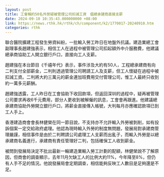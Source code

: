 ```yaml
---
layout: post
title: 工會稱約50名外勞疑被管理公司扣減工資　倡總承建商直接支薪
date: 2024-09-10 10:35:43.000000000 +08:00
link: https://news.rthk.hk/rthk/ch/component/k2/1770017-20240910.htm
categories: rthk
---
```


聯合醫院擴建工程發生勞資糾紛，一批輸入勞工昨日在地盤外抗議。建造業總工會副理事長趙建強表示，相信工人在過程中被管理公司扣起額外中介服務費，他建議總承商協助工人開立銀行戶口，直接向工人支薪。

趙建強在本台節目《千禧年代》表示，事件涉及大約有50人，工程總承建商有向二判支付全部薪金，二判則透過管理公司聘請工人及支薪，但工人懷疑在過程中被扣減工資。二判將大約三萬元的薪金連加班費用交付管理公司，惟工人最終只收到約一萬多元薪酬。

趙建強透露，工人昨日在工會協助下收回款項，但返回深圳的過程中，疑再被管理公司要求再收6千元費用，部分人更收到被解僱的訊息，工會會再跟進。他建議總承建商協助外勞開立銀行戶口，將薪金直接傳入帳號，大判每月亦應確認款項已到工人手上。

香港建造商會會長林健榮在同一節目說，不支持亦不允許輸入外勞被剝削，如有投訴個案一定交給政府處理。他認為現時輸入外勞的制度無問題，發展局對承建商管理嚴謹，相信事件是由於二判聘請公司處理工人支薪而出亂子，而輸入外勞是以總承建商名義進行，承建商有責任管理好二判，包括確保工人收到薪金。

被問到發展局決定不批出最新一輪建造業輸入勞工計劃的配額，林健榮說不了解原因，但商會的調查顯示，去年11月欠缺工人的比例大約11%，今年降至8%，但仍有人手不足的情況。他說發展局會定期調查，相信能夠反映工人數目是足夠還是不足。
